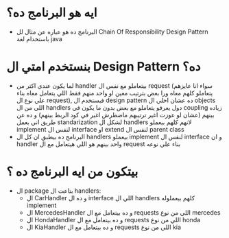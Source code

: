 # ايه هو البرنامج ده؟
- البرنامج ده هو عباره عن مثال لل Chain Of Responsibility Design Pattern باستخدام لغة java
# بنستخدم امتي ال Design Pattern ده؟
- لما يكون عندي اكتر من handler بيتعاملو مع نفس ال request (سواء انا عايزهم يتعاملو كلهم معاه ورا بعض بترتيب معين او واحد منهم فقط اللي يتعامل معاه بناء علي نوع ال request), فبستخدم ال design pattern ده عشان اخلي ال objects اللي من ال handlers دول يعرفو يتعاملو مع بعض بدون ما يكون في coupling زياده بينهم (عشان لو عوزت اغير ترتيبهم ماضطرش اغير في كود الربط بينهم) و ده عن طريق اني بعمل standarization لشكل ال handlers لانهم كلهم بيعملو implement لنفس ال interface او extend لنفس ال parent class
- البرنامج ده بيطبق ان كل ال handlers بيعملو implement لنفس ال interface و ان handler واحد بينهم هو اللي هيتعامل مع ال request بناء علي نوعه
# بيتكون من ايه البرنامج ده ؟
- ال package بتاعت ال handlers:
  - ال CarHandler و ده ال interface اللي ال handlers كلهم بيعملوله implement
  - ال MercedesHandler و ده بيتعامل مع ال requests اللي من نوع mercedes
  - ال HondaHandler و ده بيتعامل مع ال requests اللي من نوع honda
  - ال KiaHandler و ده بيتعامل مع ال requests اللي من نوع kia
